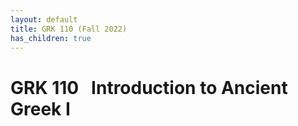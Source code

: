 ```yaml
---
layout: default
title: GRK 110 (Fall 2022)
has_children: true
---
```


# GRK 110 &nbsp; Introduction to Ancient Greek I
